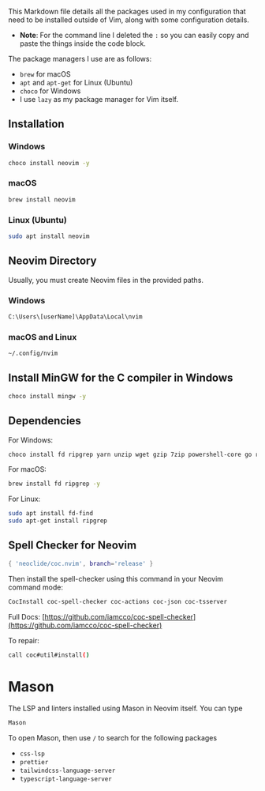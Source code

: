 This Markdown file details all the packages used in my configuration that need to be installed outside of Vim, along with some configuration details.

- **Note**: For the command line I deleted the `:` so you can easily copy and paste the things inside the code block.

The package managers I use are as follows:

- `brew` for macOS
- `apt` and `apt-get` for Linux (Ubuntu)
- `choco` for Windows
- I use `lazy` as my package manager for Vim itself.

## Installation

### Windows

```bash
choco install neovim -y
```

### macOS

```bash
brew install neovim
```

### Linux (Ubuntu)

```bash
sudo apt install neovim
```

## Neovim Directory

Usually, you must create Neovim files in the provided paths.

### Windows

```bash
C:\Users\[userName]\AppData\Local\nvim
```

### macOS and Linux

```bash
~/.config/nvim
```

## Install MinGW for the C compiler in Windows

```bash
choco install mingw -y
```

## Dependencies
For Windows:

```bash
choco install fd ripgrep yarn unzip wget gzip 7zip powershell-core go rust lua luarocks ruby php composer julia python -y
```

For macOS:

```bash
brew install fd ripgrep -y
```

For Linux:

```bash
sudo apt install fd-find
sudo apt-get install ripgrep
```

## Spell Checker for Neovim

```lua
{ 'neoclide/coc.nvim', branch='release' }
```

Then install the spell-checker using this command in your Neovim command mode:

```bash
CocInstall coc-spell-checker coc-actions coc-json coc-tsserver
```

Full Docs: [https://github.com/iamcco/coc-spell-checker](https://github.com/iamcco/coc-spell-checker)

To repair:

```bash
call coc#util#install()
```

# Mason

The LSP and linters installed using Mason in Neovim itself. You can type

```bash
Mason
```

To open Mason, then use `/` to search for the following packages

- `css-lsp`
- `prettier`
- `tailwindcss-language-server`
- `typescript-language-server`
